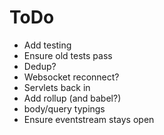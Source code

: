 # ToDo

* Add testing
* Ensure old tests pass
* Dedup?
* Websocket reconnect?
* Servlets back in
* Add rollup (and babel?)
* body/query typings
* Ensure eventstream stays open
